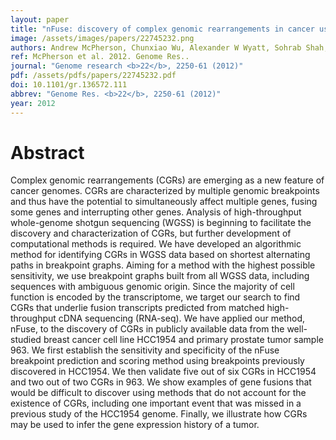```yaml
---
layout: paper
title: "nFuse: discovery of complex genomic rearrangements in cancer using high-throughput sequencing."
image: /assets/images/papers/22745232.png
authors: Andrew McPherson, Chunxiao Wu, Alexander W Wyatt, Sohrab Shah, Colin Collins, S Cenk Sahinalp
ref: McPherson et al. 2012. Genome Res..
journal: "Genome research <b>22</b>, 2250-61 (2012)"
pdf: /assets/pdfs/papers/22745232.pdf
doi: 10.1101/gr.136572.111
abbrev: "Genome Res. <b>22</b>, 2250-61 (2012)"
year: 2012
---
```


# Abstract

Complex genomic rearrangements (CGRs) are emerging as a new feature of cancer genomes. CGRs are characterized by multiple genomic breakpoints and thus have the potential to simultaneously affect multiple genes, fusing some genes and interrupting other genes. Analysis of high-throughput whole-genome shotgun sequencing (WGSS) is beginning to facilitate the discovery and characterization of CGRs, but further development of computational methods is required. We have developed an algorithmic method for identifying CGRs in WGSS data based on shortest alternating paths in breakpoint graphs. Aiming for a method with the highest possible sensitivity, we use breakpoint graphs built from all WGSS data, including sequences with ambiguous genomic origin. Since the majority of cell function is encoded by the transcriptome, we target our search to find CGRs that underlie fusion transcripts predicted from matched high-throughput cDNA sequencing (RNA-seq). We have applied our method, nFuse, to the discovery of CGRs in publicly available data from the well-studied breast cancer cell line HCC1954 and primary prostate tumor sample 963. We first establish the sensitivity and specificity of the nFuse breakpoint prediction and scoring method using breakpoints previously discovered in HCC1954. We then validate five out of six CGRs in HCC1954 and two out of two CGRs in 963. We show examples of gene fusions that would be difficult to discover using methods that do not account for the existence of CGRs, including one important event that was missed in a previous study of the HCC1954 genome. Finally, we illustrate how CGRs may be used to infer the gene expression history of a tumor.

